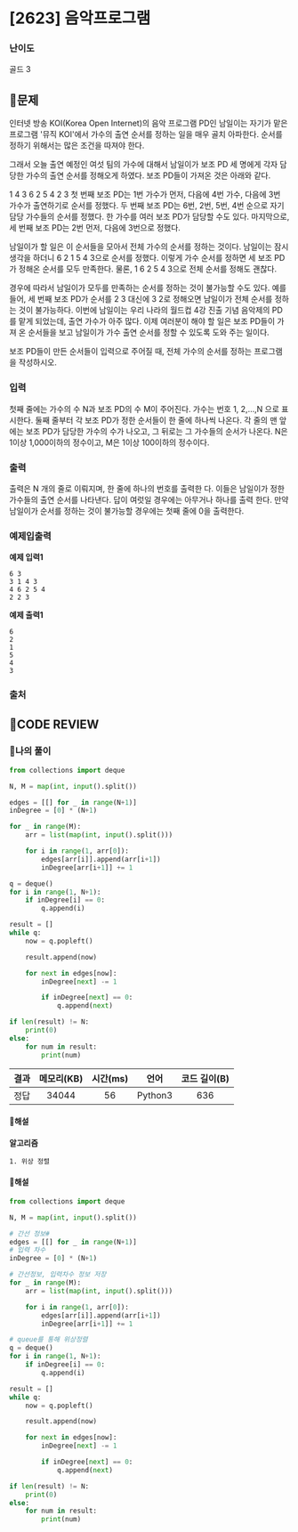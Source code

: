 # [2623] 음악프로그램

### **난이도**
골드 3
## **📝문제**
인터넷 방송 KOI(Korea Open Internet)의 음악 프로그램 PD인 남일이는 자기가 맡은 프로그램 '뮤직 KOI'에서 가수의 출연 순서를 정하는 일을 매우 골치 아파한다. 순서를 정하기 위해서는 많은 조건을 따져야 한다.

그래서 오늘 출연 예정인 여섯 팀의 가수에 대해서 남일이가 보조 PD 세 명에게 각자 담당한 가수의 출연 순서를 정해오게 하였다. 보조 PD들이 가져온 것은 아래와 같다.

1 4 3
6 2 5 4
2 3
첫 번째 보조 PD는 1번 가수가 먼저, 다음에 4번 가수, 다음에 3번 가수가 출연하기로 순서를 정했다. 두 번째 보조 PD는 6번, 2번, 5번, 4번 순으로 자기 담당 가수들의 순서를 정했다. 한 가수를 여러 보조 PD가 담당할 수도 있다. 마지막으로, 세 번째 보조 PD는 2번 먼저, 다음에 3번으로 정했다.

남일이가 할 일은 이 순서들을 모아서 전체 가수의 순서를 정하는 것이다. 남일이는 잠시 생각을 하더니 6 2 1 5 4 3으로 순서를 정했다. 이렇게 가수 순서를 정하면 세 보조 PD가 정해온 순서를 모두 만족한다. 물론, 1 6 2 5 4 3으로 전체 순서를 정해도 괜찮다.

경우에 따라서 남일이가 모두를 만족하는 순서를 정하는 것이 불가능할 수도 있다. 예를 들어, 세 번째 보조 PD가 순서를 2 3 대신에 3 2로 정해오면 남일이가 전체 순서를 정하는 것이 불가능하다. 이번에 남일이는 우리 나라의 월드컵 4강 진출 기념 음악제의 PD를 맡게 되었는데, 출연 가수가 아주 많다. 이제 여러분이 해야 할 일은 보조 PD들이 가져 온 순서들을 보고 남일이가 가수 출연 순서를 정할 수 있도록 도와 주는 일이다.

보조 PD들이 만든 순서들이 입력으로 주어질 때, 전체 가수의 순서를 정하는 프로그램을 작성하시오.
### **입력**
첫째 줄에는 가수의 수 N과 보조 PD의 수 M이 주어진다. 가수는 번호 1, 2,…,N 으로 표시한다. 둘째 줄부터 각 보조 PD가 정한 순서들이 한 줄에 하나씩 나온다. 각 줄의 맨 앞에는 보조 PD가 담당한 가수의 수가 나오고, 그 뒤로는 그 가수들의 순서가 나온다. N은 1이상 1,000이하의 정수이고, M은 1이상 100이하의 정수이다.
### **출력**
출력은 N 개의 줄로 이뤄지며, 한 줄에 하나의 번호를 출력한 다. 이들은 남일이가 정한 가수들의 출연 순서를 나타낸다. 답이 여럿일 경우에는 아무거나 하나를 출력 한다. 만약 남일이가 순서를 정하는 것이 불가능할 경우에는 첫째 줄에 0을 출력한다.
### **예제입출력**

**예제 입력1**

```
6 3
3 1 4 3
4 6 2 5 4
2 2 3
```

**예제 출력1**

```
6
2
1
5
4
3
```

### **출처**

## **🧐CODE REVIEW**

### **🧾나의 풀이**

```python
from collections import deque

N, M = map(int, input().split())

edges = [[] for _ in range(N+1)]
inDegree = [0] * (N+1)

for _ in range(M):
    arr = list(map(int, input().split()))

    for i in range(1, arr[0]):
        edges[arr[i]].append(arr[i+1])
        inDegree[arr[i+1]] += 1

q = deque()
for i in range(1, N+1):
    if inDegree[i] == 0:
        q.append(i)

result = []
while q:
    now = q.popleft()

    result.append(now)

    for next in edges[now]:
        inDegree[next] -= 1

        if inDegree[next] == 0:
            q.append(next)

if len(result) != N:
    print(0)
else:
    for num in result:
        print(num)
```

결과	| 메모리(KB) |	시간(ms) |	언어 |	코드 길이(B)
:----:|:-----:|:-----:|:-----:|:--------:
정답|34044|56|Python3|636
#### **📝해설**

**알고리즘**
```
1. 위상 정렬
```

#### **📝해설**

```python
from collections import deque

N, M = map(int, input().split())

# 간선 정보#
edges = [[] for _ in range(N+1)]
# 입력 차수
inDegree = [0] * (N+1)

# 간선정보, 입력차수 정보 저장
for _ in range(M):
    arr = list(map(int, input().split()))

    for i in range(1, arr[0]):
        edges[arr[i]].append(arr[i+1])
        inDegree[arr[i+1]] += 1

# queue를 통해 위상정렬
q = deque()
for i in range(1, N+1):
    if inDegree[i] == 0:
        q.append(i)

result = []
while q:
    now = q.popleft()

    result.append(now)

    for next in edges[now]:
        inDegree[next] -= 1

        if inDegree[next] == 0:
            q.append(next)

if len(result) != N:
    print(0)
else:
    for num in result:
        print(num)
```